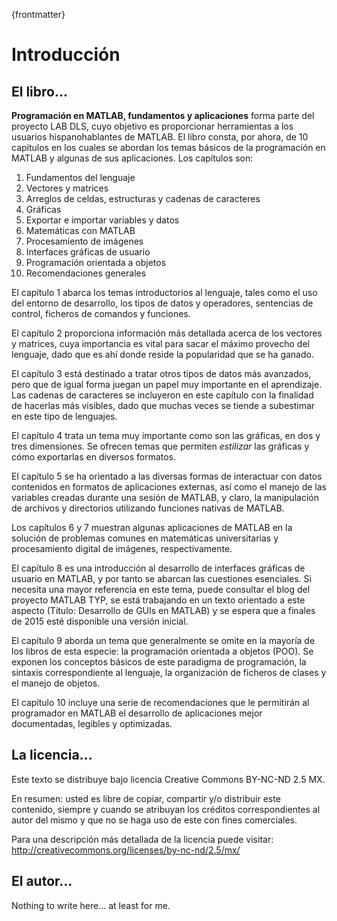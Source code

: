 {frontmatter}

# Introducción

## El libro...

**Programación en MATLAB, fundamentos y aplicaciones** forma parte del
proyecto LAB DLS, cuyo objetivo es proporcionar herramientas a los
usuarios hispanohablantes de MATLAB. El libro consta, por ahora, de 10
capítulos en los cuales se abordan los temas básicos de la programación
en MATLAB y algunas de sus aplicaciones. Los capítulos son:

1.  Fundamentos del lenguaje
2.  Vectores y matrices
3.  Arreglos de celdas, estructuras y cadenas de caracteres
4.  Gráficas
5.  Exportar e importar variables y datos
6.  Matemáticas con MATLAB
7.  Procesamiento de imágenes
8.  Interfaces gráficas de usuario
9.  Programación orientada a objetos
10. Recomendaciones generales

El capítulo 1 abarca los temas introductorios al lenguaje, tales como el
uso del entorno de desarrollo, los tipos de datos y operadores,
sentencias de control, ficheros de comandos y funciones.

El capítulo 2 proporciona información más detallada acerca de los
vectores y matrices, cuya importancia es vital para sacar el máximo
provecho del lenguaje, dado que es ahí donde reside la popularidad que
se ha ganado.

El capítulo 3 está destinado a tratar otros tipos de datos más
avanzados, pero que de igual forma juegan un papel muy importante en el
aprendizaje. Las cadenas de caracteres se incluyeron en este capítulo
con la finalidad de hacerlas más visibles, dado que muchas veces se
tiende a subestimar en este tipo de lenguajes.

El capítulo 4 trata un tema muy importante como son las gráficas, en dos
y tres dimensiones. Se ofrecen temas que permiten *estilizar* las
gráficas y cómo exportarlas en diversos formatos.

El capítulo 5 se ha orientado a las diversas formas de interactuar con
datos contenidos en formatos de aplicaciones externas, así como el
manejo de las variables creadas durante una sesión de MATLAB, y claro,
la manipulación de archivos y directorios utilizando funciones nativas
de MATLAB.

Los capítulos 6 y 7 muestran algunas aplicaciones de MATLAB en la
solución de problemas comunes en matemáticas universitarias y
procesamiento digital de imágenes, respectivamente.

El capítulo 8 es una introducción al desarrollo de interfaces gráficas
de usuario en MATLAB, y por tanto se abarcan las cuestiones esenciales.
Si necesita una mayor referencia en este tema, puede consultar el blog
del proyecto MATLAB TYP, se está trabajando en un texto orientado a este
aspecto (Título: Desarrollo de GUIs en MATLAB) y se espera que a finales
de 2015 esté disponible una versión inicial.

El capítulo 9 aborda un tema que generalmente se omite en la mayoría de
los libros de esta especie: la programación orientada a objetos (POO).
Se exponen los conceptos básicos de este paradigma de programación, la
sintaxis correspondiente al lenguaje, la organización de ficheros de
clases y el manejo de objetos.

El capítulo 10 incluye una serie de recomendaciones que le permitirán al
programador en MATLAB el desarrollo de aplicaciones mejor documentadas,
legibles y optimizadas.

## La licencia...

Este texto se distribuye bajo licencia Creative Commons BY-NC-ND 2.5
MX.

En resumen: usted es libre de copiar, compartir y/o distribuir este
contenido, siempre y cuando se atribuyan los créditos correspondientes
al autor del mismo y que no se haga uso de este con fines comerciales.

Para una descripción más detallada de la licencia puede visitar:
<http://creativecommons.org/licenses/by-nc-nd/2.5/mx/>

## El autor...
 
Nothing to write here... at least for me.
